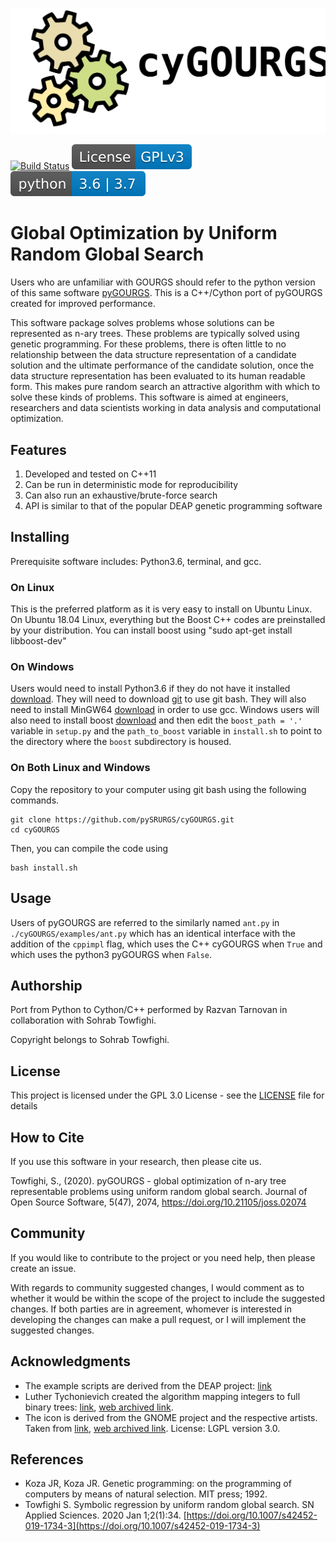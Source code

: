 ![Binoculars](images/cyGOURGS.svg)

[![Build Status](https://travis-ci.org/pySRURGS/cyGOURGS.svg?branch=master)](https://travis-ci.org/pySRURGS/cyGOURGS)
[![License: GPL v3](images/License-GPLv3-blue.svg)](https://www.gnu.org/licenses/gpl-3.0)
[![python versions](images/python-3_6_3_7-blue.svg)](https://www.python.org)

# Global Optimization by Uniform Random Global Search

Users who are unfamiliar with GOURGS should refer to the 
python version of this same software [pyGOURGS](https://github.com/pySRURGS/pyGOURGS). 
This is a C++/Cython port of pyGOURGS created for improved performance.

This software package solves problems whose solutions can be represented as 
n-ary trees. These problems are typically solved using genetic programming. 
For these problems, there is often little to no relationship between the data
structure representation of a candidate solution and the ultimate performance of 
the candidate solution, once the data structure representation has been 
evaluated to its human readable form. This makes pure random search an 
attractive algorithm with which to solve these kinds of problems. This software 
is aimed at engineers, researchers and data scientists working in data analysis 
and computational optimization.

## Features 

1. Developed and tested on C++11
2. Can be run in deterministic mode for reproducibility
3. Can also run an exhaustive/brute-force search
4. API is similar to that of the popular DEAP genetic programming software

## Installing

Prerequisite software includes: Python3.6, terminal, and gcc.

### On Linux 
This is the preferred platform as it is very easy to install on Ubuntu Linux.
On Ubuntu 18.04 Linux, everything but the Boost C++ codes are preinstalled by your distribution.
You can install boost using "sudo apt-get install libboost-dev"

### On Windows
Users would need to install Python3.6 if they do not have it installed [download](https://www.python.org/ftp/python/3.6.3/python-3.6.3-amd64.exe). They will need to download [git](https://git-scm.com/download/win) to use git bash. They will also need to install MinGW64 [download](https://sourceforge.net/projects/mingw/) in order to use gcc.  Windows users will also need to install boost [download](https://dl.bintray.com/boostorg/release/1.72.0/source/) and then edit the `boost_path = '.'` variable in `setup.py` and the `path_to_boost` variable in `install.sh` to point to the directory where the `boost` subdirectory is housed. 

### On Both Linux and Windows

Copy the repository to your computer using git bash using the following commands.

```
git clone https://github.com/pySRURGS/cyGOURGS.git
cd cyGOURGS
```

Then, you can compile the code using

```
bash install.sh
```

## Usage

Users of pyGOURGS are referred to the similarly named `ant.py` in `./cyGOURGS/examples/ant.py` which has an identical interface with the addition of the `cppimpl` flag, which uses the C++ cyGOURGS when `True` and which uses the python3 pyGOURGS when `False`.

## Authorship

Port from Python to Cython/C++ performed by Razvan Tarnovan in collaboration with Sohrab Towfighi.

Copyright belongs to Sohrab Towfighi.

## License

This project is licensed under the GPL 3.0 License - see the [LICENSE](LICENSE.txt) file for details

## How to Cite

If you use this software in your research, then please cite us.

Towfighi, S., (2020). pyGOURGS - global optimization of n-ary tree representable problems using uniform random global search. Journal of Open Source Software, 5(47), 2074, https://doi.org/10.21105/joss.02074

## Community

If you would like to contribute to the project or you need help, then please create an issue.

With regards to community suggested changes, I would comment as to whether it would be within the scope of the project to include the suggested changes. If both parties are in agreement, whomever is interested in developing the changes can make a pull request, or I will implement the suggested changes.

## Acknowledgments

* The example scripts are derived from the DEAP project: [link](https://github.com/DEAP/deap)
* Luther Tychonievich created the algorithm mapping integers to full binary trees: [link](https://www.cs.virginia.edu/luther/blog/posts/434.html), [web archived link](http://web.archive.org/web/20190908010319/https://www.cs.virginia.edu/luther/blog/posts/434.html).
* The icon is derived from the GNOME project and the respective artists. Taken from [link](https://commons.wikimedia.org/wiki/File:Gnome-system-run.svg), [web archived link](https://web.archive.org/web/20161010072611/https://commons.wikimedia.org/wiki/File:Gnome-system-run.svg). License: LGPL version 3.0. 

## References

- Koza JR, Koza JR. Genetic programming: on the programming of computers by means of natural selection. MIT press; 1992.
- Towfighi S. Symbolic regression by uniform random global search. SN Applied Sciences. 2020 Jan 1;2(1):34. [https://doi.org/10.1007/s42452-019-1734-3](https://doi.org/10.1007/s42452-019-1734-3)

